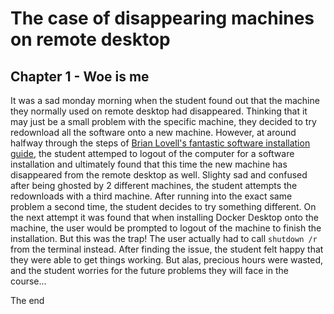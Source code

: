# The case of disappearing machines on remote desktop

## Chapter 1 - Woe is me
It was a sad monday morning when the student found out that the machine they normally used on remote desktop had disappeared. 
Thinking that it may just be a small problem with the specific machine, they decided to try redownload all the software onto a new machine. 
However, at around halfway through the steps of [Brian Lovell's fantastic software installation guide](https://lovellbrian.github.io/2023/10/02/BYODImage.html), 
the student attemped to logout of the computer for a software installation and ultimately found that this time the new machine has disappeared 
from the remote desktop as well. Slighty sad and confused after being ghosted by 2 different machines, the student attempts the redownloads 
with a third machine. After running into the exact same problem a second time, the student decides to try something different. On the next 
attempt it was found that when installing Docker Desktop onto the machine, the user would be prompted to logout of the machine to finish the 
installation. But this was the trap! The user actually had to call `shutdown /r` from the terminal instead. 
After finding the issue, the student felt happy that they were able to get things working. But alas, precious hours were wasted, 
and the student worries for the future problems they will face in the course...

The end
